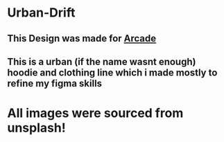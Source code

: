 # Urban-Drift

## This Design was made for [Arcade](https://hackclub.com/arcade/)

## This is a urban (if the name wasnt enough) hoodie and clothing line which i made mostly to refine my figma skills 

# All images were sourced from unsplash!